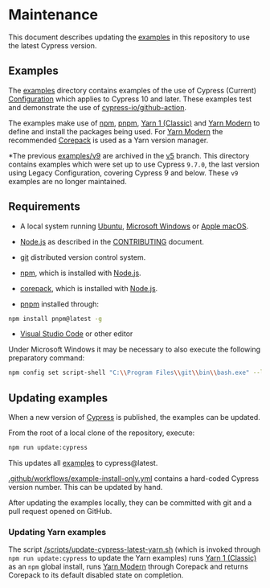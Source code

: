 # Maintenance

This document describes updating the [examples](../examples) in this repository to use the latest Cypress version.

## Examples

The [examples](../examples) directory contains examples of the use of Cypress (Current) [Configuration](https://docs.cypress.io/guides/references/configuration) which applies to Cypress 10 and later. These examples test and demonstrate the use of [cypress-io/github-action](https://github.com/cypress-io/github-action).

The examples make use of [npm](https://www.npmjs.com/), [pnpm](https://pnpm.io/), [Yarn 1 (Classic)](https://classic.yarnpkg.com/) and [Yarn Modern](https://yarnpkg.com/) to define and install the packages being used. For [Yarn Modern](https://yarnpkg.com/) the recommended [Corepack](https://yarnpkg.com/corepack) is used as a Yarn version manager.

*The previous [examples/v9](https://github.com/cypress-io/github-action/tree/v5/examples/v9) are archived in the [v5](https://github.com/cypress-io/github-action/tree/v5/) branch. This directory contains examples which were set up to use Cypress `9.7.0`, the last version using Legacy Configuration, covering Cypress 9 and below. These `v9` examples are no longer maintained.

## Requirements

- A local system running [Ubuntu](https://ubuntu.com/), <!-- markdown-link-check-disable -->[Microsoft Windows](https://www.microsoft.com/windows/)<!-- markdown-link-check-enable --> or [Apple macOS](https://www.apple.com/macos/).

- [Node.js](https://nodejs.org/en/) as described in the [CONTRIBUTING](../CONTRIBUTING.md#requirements) document.

- [git](https://git-scm.com/) distributed version control system.

- [npm](https://www.npmjs.com/), which is installed with [Node.js](https://nodejs.org/).

- [corepack](https://github.com/nodejs/corepack), which is installed with [Node.js](https://nodejs.org/).

- [pnpm](https://pnpm.io/) installed through:

```bash
npm install pnpm@latest -g
```

- [Visual Studio Code](https://code.visualstudio.com/) or other editor

Under Microsoft Windows it may be necessary to also execute the following preparatory command:

```bash
npm config set script-shell "C:\\Program Files\\git\\bin\\bash.exe" --location user
```

## Updating examples

When a new version of [Cypress](https://docs.cypress.io/guides/references/changelog) is published, the examples can be updated.

From the root of a local clone of the repository, execute:

```bash
npm run update:cypress
```

This updates all [examples](../examples) to cypress@latest.

[.github/workflows/example-install-only.yml](../.github/workflows/example-install-only.yml) contains a hard-coded Cypress version number. This can be updated by hand.

After updating the examples locally, they can be committed with git and a pull request opened on GitHub.

### Updating Yarn examples

The script [/scripts/update-cypress-latest-yarn.sh](../scripts/update-cypress-latest-yarn.sh) (which is invoked through `npm run update:cypress` to update the Yarn examples) runs [Yarn 1 (Classic)](https://classic.yarnpkg.com/) as an `npm` global install, runs [Yarn Modern](https://yarnpkg.com/) through Corepack and returns Corepack to its default disabled state on completion.
